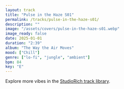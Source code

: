 ```yaml
---
layout: track
title: "Pulse in the Haze S01"
permalink: /tracks/pulse-in-the-haze-s01/
description: ""
image: "/assets/covers/pulse-in-the-haze-s01.webp"
image_ready: false
date: 2025-01-01
duration: "2:39"
album: "The Way the Air Moves"
mood: ["Chill"]
genre: ["lo-fi", "jungle", "ambient"]
bpm: 84
key: "E"
---
```


Explore more vibes in the [StudioRich track library](/tracks/).
